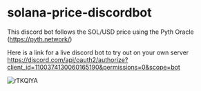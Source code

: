 ﻿# solana-price-discordbot

This discord bot follows the SOL/USD price using the Pyth Oracle (https://pyth.network/)

Here is a link for a live discord bot to try out on your own server https://discord.com/api/oauth2/authorize?client_id=1100374130060165190&permissions=0&scope=bot

![rTKQlYA](https://user-images.githubusercontent.com/25880864/235738940-56838674-f7be-43c4-9d97-1bba3f05afed.jpg)
